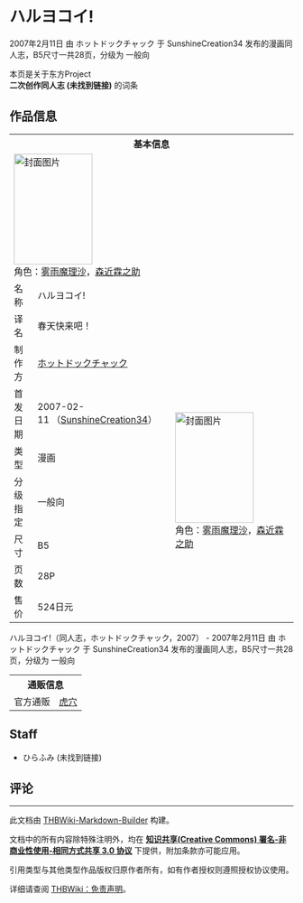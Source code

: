# ハルヨコイ!

<!-- source html: G:\repos\THBWiki-Markdown-Builder\THBWikiMarkdown\Temp\main\b\b0\ns0%3A%E3%83%8F%E3%83%AB%E3%83%A8%E3%82%B3%E3%82%A4%21.html -->

2007年2月11日 由 ホットドックチャック 于 SunshineCreation34 发布的漫画同人志，B5尺寸一共28页，分级为 一般向

本页是关于东方Project  
 **二次创作同人志 (未找到链接)** 的词条
## 作品信息

<table><tbody><tr><th colspan="3">基本信息</th></tr><tr><td class="cover-artwork-mobile" colspan="2"><a href="./文件-ハルヨコイ!封面.jpg.md" class="image" title="封面图片"><img alt="封面图片" src="https://upload.thwiki.cc/thumb/3/3f/%E3%83%8F%E3%83%AB%E3%83%A8%E3%82%B3%E3%82%A4%21%E5%B0%81%E9%9D%A2.jpg/139px-%E3%83%8F%E3%83%AB%E3%83%A8%E3%82%B3%E3%82%A4%21%E5%B0%81%E9%9D%A2.jpg" decoding="async" loading="lazy" width="139" height="196" srcset="https://upload.thwiki.cc/thumb/3/3f/%E3%83%8F%E3%83%AB%E3%83%A8%E3%82%B3%E3%82%A4%21%E5%B0%81%E9%9D%A2.jpg/208px-%E3%83%8F%E3%83%AB%E3%83%A8%E3%82%B3%E3%82%A4%21%E5%B0%81%E9%9D%A2.jpg 1.5x, https://upload.thwiki.cc/thumb/3/3f/%E3%83%8F%E3%83%AB%E3%83%A8%E3%82%B3%E3%82%A4%21%E5%B0%81%E9%9D%A2.jpg/277px-%E3%83%8F%E3%83%AB%E3%83%A8%E3%82%B3%E3%82%A4%21%E5%B0%81%E9%9D%A2.jpg 2x" data-file-width="550" data-file-height="777"></a><div class="cover-char">角色：<a href="./雾雨魔理沙.md" title="雾雨魔理沙">雾雨魔理沙</a>，<a href="./森近霖之助.md" title="森近霖之助">森近霖之助</a></div></td>
</tr><tr><td class="label">名称</td><td colspan="2"> ハルヨコイ! </td></tr><tr><td class="label">译名</td><td colspan="2"> 春天快来吧！ </td></tr><tr><td class="label">制作方</td><td><a href="./ホットドックチャック.md" title="ホットドックチャック">ホットドックチャック</a></td><td class="cover-artwork" rowspan="7" style="min-width:196px;"><a href="./文件-ハルヨコイ!封面.jpg.md" class="image" title="封面图片"><img alt="封面图片" src="https://upload.thwiki.cc/thumb/3/3f/%E3%83%8F%E3%83%AB%E3%83%A8%E3%82%B3%E3%82%A4%21%E5%B0%81%E9%9D%A2.jpg/139px-%E3%83%8F%E3%83%AB%E3%83%A8%E3%82%B3%E3%82%A4%21%E5%B0%81%E9%9D%A2.jpg" decoding="async" loading="lazy" width="139" height="196" srcset="https://upload.thwiki.cc/thumb/3/3f/%E3%83%8F%E3%83%AB%E3%83%A8%E3%82%B3%E3%82%A4%21%E5%B0%81%E9%9D%A2.jpg/208px-%E3%83%8F%E3%83%AB%E3%83%A8%E3%82%B3%E3%82%A4%21%E5%B0%81%E9%9D%A2.jpg 1.5x, https://upload.thwiki.cc/thumb/3/3f/%E3%83%8F%E3%83%AB%E3%83%A8%E3%82%B3%E3%82%A4%21%E5%B0%81%E9%9D%A2.jpg/277px-%E3%83%8F%E3%83%AB%E3%83%A8%E3%82%B3%E3%82%A4%21%E5%B0%81%E9%9D%A2.jpg 2x" data-file-width="550" data-file-height="777"></a><div class="cover-char">角色：<a href="./雾雨魔理沙.md" title="雾雨魔理沙">雾雨魔理沙</a>，<a href="./森近霖之助.md" title="森近霖之助">森近霖之助</a></div></td>
</tr><tr><td class="label">首发日期</td><td>2007-02-11&#160;（<a href="/展会作品列表?e=SunshineCreation%2334">SunshineCreation34</a>）</td></tr><tr><td class="label">类型</td><td>漫画</td></tr><tr><td class="label">分级指定</td><td>一般向</td></tr><tr><td class="label">尺寸</td><td>B5</td></tr><tr><td class="label">页数</td><td>28P</td></tr><tr><td class="label">售价</td><td>524日元</td></tr></tbody></table>

ハルヨコイ!（同人志，ホットドックチャック，2007） - 2007年2月11日 由 ホットドックチャック 于 SunshineCreation34 发布的漫画同人志，B5尺寸一共28页，分级为 一般向

<table><tbody><tr><th colspan="3">通贩信息</th></tr><tr><td class="label">官方通贩</td><td colspan="2"><a rel="nofollow" class="external text" href="https://ec.toranoana.jp/tora_r/ec/item/040010118710">虎穴</a></td></tr></tbody></table>


## Staff
- ひらふみ (未找到链接)

## 评论




---

此文档由 [THBWiki-Markdown-Builder](https://github.com/Delsin-Yu/THBWiki-Markdown-Builder) 构建。

文档中的所有内容除特殊注明外，均在 [**知识共享(Creative Commons) 署名-非商业性使用-相同方式共享 3.0 协议**](https://creativecommons.org/licenses/by-sa/3.0/deed.zh-hans) 下提供，附加条款亦可能应用。

引用类型与其他类型作品版权归原作者所有，如有作者授权则遵照授权协议使用。

详细请查阅 [THBWiki：免责声明](https://thbwiki.cc/THBWiki:%E5%85%8D%E8%B4%A3%E5%A3%B0%E6%98%8E)。

